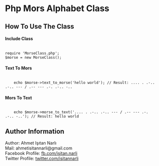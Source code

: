 <h1>Php Mors Alphabet Class</h1>

<h2>How To Use The Class</h2>

<h4>Include Class</h4>
<code>
require 'MorseClass.php';
$morse = new MorseClass();
</code>

<h4>Text To Mors</h4>
<code>
    echo $morse->text_to_morse('hello world'); // Result: .... . .-.. .-.. --- / .-- --- .-. .-.. -..
</code>

<h4>Mors To Text</h4>
<code>
    echo $morse->morse_to_text('.... . .-.. .-.. --- / .-- --- .-. .-.. -..'); // Result: hello world
</code>

<h2>Author Information</h2>
<span>Author: Ahmet Işıtan Narlı</span>
<br>
<span>Mail: ahmetisitannarli@gmail.com</span>
<br>
<span>Facebook Profile: <a href="https://facebook.com/isitan.narli">fb.com/isitan.narli</a></span>
<br>
<span>Twitter Profile: <a href="https://twitter.com/isitannarli">twitter.com/isitannarli</a></span>
